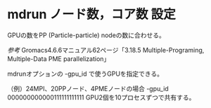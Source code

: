 
# mdrun ノード数，コア数 設定

GPUの数をPP (Particle-particle) nodeの数に合わせる。

*参考* Gromacs4.6.6マニュアル62ページ「3.18.5 Multiple-Programing, Multiple-Data PME parallelization」

mdrunオプションの -gpu_id で使うGPUを指定できる。

（例）24MPI、20PPノード、4PMEノードの場合
-gpu_id 000000000000111111111111 
GPU2個を10プロセスずつで共有する。
